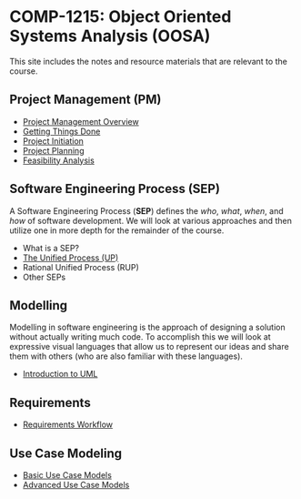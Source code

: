 # COMP-1215: Object Oriented Systems Analysis (OOSA) #

This site includes the notes and resource materials that are relevant to the course.

## Project Management (PM)

- [Project Management Overview](pages/oosa-s01e01-PM_Overview.md)
- [Getting Things Done](pages/oosa-s01e02-GTD.md)
- [Project Initiation](pages/oosa-s02e01-Project_Initiation.md)
- [Project Planning](pages/oosa-s02e02-Project_Planning.md)
- [Feasibility Analysis](pages/oosa-s02e03-Feasibility.md)

## Software Engineering Process (SEP) ##

A Software Engineering Process (__SEP__) defines the *who*, *what*, *when*, and *how* of software development. We will look at various approaches and then utilize one in more depth for the remainder of the course.

<!-- These terms need to go into a sub document What is a SEP

### Other Terms for SEP
- Software Development Process
- Software Development Life Cycle (__SDLC__), or just Lifecycle
- Software Development Methodologies
-->

- What is a SEP?
- [The Unified Process (UP)](pages/oosa-s03e01-Unified_Process.md)
- Rational Unified Process (RUP)
- Other SEPs

## Modelling ##

Modelling in software engineering is the approach of designing a solution without actually writing much code. To accomplish this we will look at expressive visual languages that allow us to represent our ideas and share them with others (who are also familiar with these languages).

- [Introduction to UML](pages/oosa-s04e01-Intro_UML.md)

## Requirements

- [Requirements Workflow](pages/OOSA-s05e01-Requirements_Workflow.md)

## Use Case Modeling

- [Basic Use Case Models](pages/OOSA-s06e01-Use_Case_Modeling.md)
- [Advanced Use Case Models](pages/OOSA-s06e02-Advanced_Use_Case_Modeling.md)

